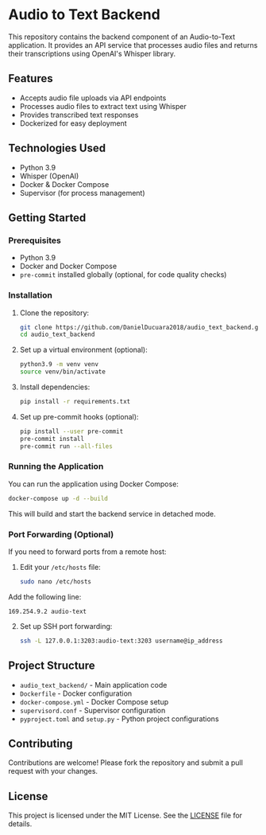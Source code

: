 # Audio to Text Backend

This repository contains the backend component of an Audio-to-Text application. It provides an API service that processes audio files and returns their transcriptions using OpenAI's Whisper library.

## Features

* Accepts audio file uploads via API endpoints
* Processes audio files to extract text using Whisper
* Provides transcribed text responses
* Dockerized for easy deployment

## Technologies Used

* Python 3.9
* Whisper (OpenAI)
* Docker & Docker Compose
* Supervisor (for process management)

## Getting Started

### Prerequisites

* Python 3.9
* Docker and Docker Compose
* `pre-commit` installed globally (optional, for code quality checks)

### Installation

1. Clone the repository:

   ```bash
   git clone https://github.com/DanielDucuara2018/audio_text_backend.git
   cd audio_text_backend
   ```
   
2. Set up a virtual environment (optional):

   ```bash
   python3.9 -m venv venv
   source venv/bin/activate
   ```
   
3. Install dependencies:

   ```bash
   pip install -r requirements.txt
   ```

4. Set up pre-commit hooks (optional):

   ```bash
   pip install --user pre-commit
   pre-commit install
   pre-commit run --all-files
   ```

### Running the Application

You can run the application using Docker Compose:

```bash
docker-compose up -d --build
```

This will build and start the backend service in detached mode.

### Port Forwarding (Optional)

If you need to forward ports from a remote host:

1. Edit your `/etc/hosts` file:

   ```bash
   sudo nano /etc/hosts
   ```

Add the following line:

```
169.254.9.2 audio-text
```

2. Set up SSH port forwarding:

   ```bash
   ssh -L 127.0.0.1:3203:audio-text:3203 username@ip_address
   ```

## Project Structure

* `audio_text_backend/` - Main application code
* `Dockerfile` - Docker configuration
* `docker-compose.yml` - Docker Compose setup
* `supervisord.conf` - Supervisor configuration
* `pyproject.toml` and `setup.py` - Python project configurations

## Contributing

Contributions are welcome! Please fork the repository and submit a pull request with your changes.

## License

This project is licensed under the MIT License. See the [LICENSE](LICENSE) file for details.
